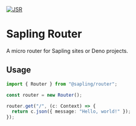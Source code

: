[![JSR](https://jsr.io/badges/@sapling/router)](https://jsr.io/@sapling/router)

# Sapling Router

A micro router for Sapling sites or Deno projects.

## Usage

```ts
import { Router } from "@sapling/router";

const router = new Router();

router.get("/", (c: Context) => {
  return c.json({ message: "Hello, world!" });
});
```
